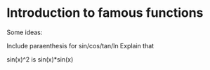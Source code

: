 # Introduction to famous functions

Some ideas:

Include paraenthesis for sin/cos/tan/ln
Explain that

sin(x)^2 is sin(x)*sin(x)



